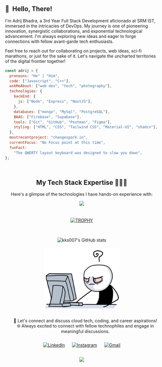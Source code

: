 ## 👋 &nbsp;Hello, There!

I'm Adrij Bhadra, a 3rd Year Full Stack Development aficionado at SRM IST, immersed in the intricacies of DevOps. My journey is one of pioneering innovation, synergistic collaborations, and exponential technological advancement. I'm always exploring new ideas and eager to forge connections with fellow avant-garde tech enthusiasts. 

Feel free to reach out for collaborating on projects, web ideas, sci-fi marathons, or just for the sake of it. Let's navigate the uncharted territories of the digital frontier together!


```javascript
const adrij = {
  pronouns: "He" | "Him",
  code: ["Javascript", "C++"],
  askMeAbout: ["web dev", "tech", "photography"],
  technologies: {
    backEnd: {
      js: ["Node", "Express", "NextJS"],
    },
    databases: ["mongo", "MySql", "PostgreSQL"],
    BAAS: ["Firebase", "Supabase"],
    tools: ["Git", "GitHub", "Postman", "Figma"],
    styling: ["HTML", "CSS", "Tailwind CSS", "Material-UI", "shadcn"],
  },
  mostrecentproject: "changespark.in",
  currentFocus: "No Focus point at this time",
  funFact:
    "The QWERTY layout keyboard was designed to slow you down",
};
```

<br>

<div id="technologies-section">
  <h2 align="center">My Tech Stack Expertise 👨🏻‍💻</h2>
  <p align="center">Here's a glimpse of the technologies I have hands-on experience with:</p>
  <div align="center">
    <a href="https://skillicons.dev">
      <img src="https://skillicons.dev/icons?i=js,nextjs,react,nodejs,express,redux,mongodb,supabase,git,github,html,css,tailwind,materialui,cpp,postman,figma,cpp,vscode,discord&perline=5" />
    </a>
  </div>
</div>
 
<br>
<br>

<div align=center ">
  <a href="https://github.com/ryo-ma/github-profile-trophy" title="Go to Source">
      <img align="center" width=84% src="https://github-profile-trophy.vercel.app/?username=adriz1611&theme=radical&row=1&column=7&margin-h=15&margin-w=5&no-bg=true" alt="TROPHY" />
    </a>
</div>

<br>
<br>

<div align = "center">

![kks007's GitHub stats](https://github-readme-streak-stats.herokuapp.com/?user=Adriz1611&theme=blueberry)
<br>
<br>
<img src="./assets/haha.jpg?raw=true" alt="Title" height="200px" width="250px" />

</div>

<div id="user-content-toc">
  <ul align="center">
    <summary><p style="display: inline-block">🤝 Let's connect and discuss cloud tech, coding, and career aspirations!  <br />
🌐 Always excited to connect with fellow technophiles and engage in meaningful discussions.</p></summary>
  </ul>
</div>

<div align="center">
<a href="https://www.linkedin.com/in/adrijbhadra/" target="_blank"><img src="https://img.shields.io/badge/-LinkedIn-blue?style=flat-square&logo=Linkedin&logoColor=white" alt="LinkedIn" width="100" height="30"></a>
&nbsp;&nbsp;&nbsp;&nbsp;
<a href="https://www.instagram.com/bhadra.it.is/" target="_blank"><img src="https://img.shields.io/badge/-Instagram-e4405f?style=flat-square&logo=Instagram&logoColor=white" alt="Instagram" width="100" height="30"></a>
&nbsp;&nbsp;&nbsp;&nbsp;
<a href="mailto:adrijbhadra@gmail.com" target="_blank"><img src="https://img.shields.io/badge/-Gmail-red?style=flat-square&logo=Gmail&logoColor=white" alt="Gmail" width="100" height="30"></a>
</div>

<br>


<div align="center">
  
[![](https://visitcount.itsvg.in/api?id=adriz1611&icon=3&color=6)](https://visitcount.itsvg.in)
  
</div>
